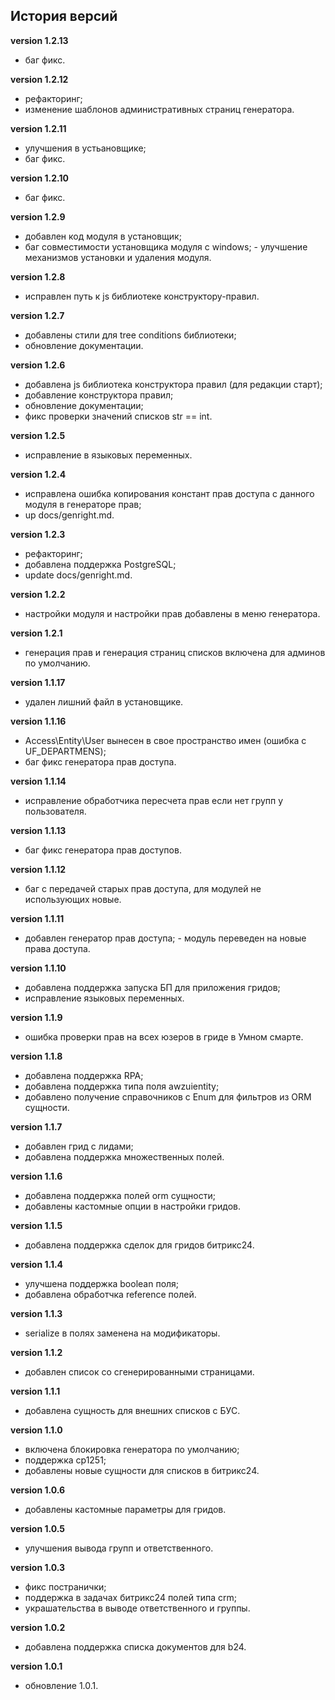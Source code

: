 <!-- cl-start -->
## История версий

**version 1.2.13**    
- баг фикс.    

**version 1.2.12**    
- рефакторинг;    
- изменение шаблонов административных страниц генератора.    

**version 1.2.11**    
- улучшения в устьановщике;    
- баг фикс.    

**version 1.2.10**    
- баг фикс.    

**version 1.2.9**    
- добавлен код модуля в установщик;    
- баг совместимости установщика модуля с windows; - улучшение механизмов установки и удаления модуля.    

**version 1.2.8**    
- исправлен путь к js библиотеке конструктору-правил.    

**version 1.2.7**    
- добавлены стили для tree conditions библиотеки;    
- обновление документации.    

**version 1.2.6**    
- добавлена js библиотека конструктора правил (для редакции старт);    
- добавление конструктора правил;    
- обновление документации;    
- фикс проверки значений списков str == int.    

**version 1.2.5**    
- исправление в языковых переменных.    

**version 1.2.4**    
- исправлена ошибка копирования констант прав доступа с данного модуля в генераторе прав;    
- up docs/genright.md.    

**version 1.2.3**    
- рефакторинг;    
- добавлена поддержка PostgreSQL;    
- update docs/genright.md.    

**version 1.2.2**    
- настройки модуля и настройки прав добавлены в меню генератора.    

**version 1.2.1**    
- генерация прав и генерация страниц списков включена для админов по умолчанию.    

**version 1.1.17**    
- удален лишний файл в установщике.    

**version 1.1.16**    
- Access\Entity\User вынесен в свое пространство имен (ошибка с UF_DEPARTMENS);    
- баг фикс генератора прав доступа.    

**version 1.1.14**    
- исправление обработчика пересчета прав если нет групп у пользователя.    

**version 1.1.13**    
- баг фикс генератора прав доступов.    

**version 1.1.12**    
- баг с передачей старых прав доступа, для модулей не использующих новые.    

**version 1.1.11**    
- добавлен генератор прав доступа; - модуль переведен на новые права доступа.    

**version 1.1.10**    
- добавлена поддержка запуска БП для приложения гридов;    
- исправление языковых переменных.    

**version 1.1.9**    
- ошибка проверки прав на всех юзеров в гриде в Умном смарте.    

**version 1.1.8**    
- добавлена поддержка RPA;    
- добавлена поддержка типа поля awzuientity;    
- добавлено получение справочников с Enum для фильтров из ORM сущности.    

**version 1.1.7**    
- добавлен грид с лидами;    
- добавлена поддержка множественных полей.    

**version 1.1.6**    
- добавлена поддержка полей orm сущности;    
- добавлены кастомные опции в настройки гридов.    

**version 1.1.5**    
- добавлена поддержка сделок для гридов битрикс24.    

**version 1.1.4**    
- улучшена поддержка boolean поля;    
- добавлена обработчка reference полей.    

**version 1.1.3**    
- serialize в полях заменена на модификаторы.    

**version 1.1.2**    
- добавлен список со сгенерированными страницами.    

**version 1.1.1**    
- добавлена сущность для внешних списков с БУС.    

**version 1.1.0**    
- включена блокировка генератора по умолчанию;    
- поддержка cp1251;    
- добавлены новые сущности для списков в битрикс24.    

**version 1.0.6**    
- добавлены кастомные параметры для гридов.    

**version 1.0.5**    
- улучшения вывода групп и ответственного.    

**version 1.0.3**    
- фикс постранички;    
- поддержка в задачах битрикс24 полей типа crm;    
- украшательства в выводе ответственного и группы.    

**version 1.0.2**    
- добавлена поддержка списка документов для b24.    

**version 1.0.1**    
- обновление 1.0.1.    
<!-- cl-end -->

